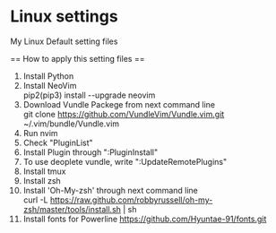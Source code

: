 # Linux settings
My Linux Default setting files

== How to apply this setting files ==

1. Install Python
2. Install NeoVim<br>
    pip2(pip3) install --upgrade neovim
3. Download Vundle Packege from next command line<br>
    git clone https://github.com/VundleVim/Vundle.vim.git ~/.vim/bundle/Vundle.vim
4. Run nvim
5. Check "PluginList"
6. Install Plugin through ":PluginInstall"
7. To use deoplete vundle, write ":UpdateRemotePlugins"
8. Install tmux
9. Install zsh
10. Install 'Oh-My-zsh' through next command line<br>
    curl -L https://raw.github.com/robbyrussell/oh-my-zsh/master/tools/install.sh | sh
11. Install fonts for Powerline
    https://github.com/Hyuntae-91/fonts.git

